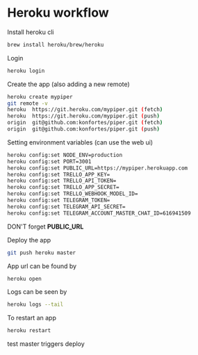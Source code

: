 # Heroku workflow

Install heroku cli

```bash
brew install heroku/brew/heroku
```

Login

```bash
heroku login
```

Create the app (also adding a new remote)

```bash
heroku create mypiper
git remote -v
heroku	https://git.heroku.com/mypiper.git (fetch)
heroku	https://git.heroku.com/mypiper.git (push)
origin	git@github.com:konfortes/piper.git (fetch)
origin	git@github.com:konfortes/piper.git (push)
```

Setting environment variables (can use the web ui)

```bash
heroku config:set NODE_ENV=production
heroku config:set PORT=3001
heroku config:set PUBLIC_URL=https://mypiper.herokuapp.com
heroku config:set TRELLO_APP_KEY=
heroku config:set TRELLO_API_TOKEN=
heroku config:set TRELLO_APP_SECRET=
heroku config:set TRELLO_WEBHOOK_MODEL_ID=
heroku config:set TELEGRAM_TOKEN=
heroku config:set TELEGRAM_API_SECRET=
heroku config:set TELEGRAM_ACCOUNT_MASTER_CHAT_ID=616941509
```

DON'T forget **PUBLIC_URL**

Deploy the app

```bash
git push heroku master
```

App url can be found by

```bash
heroku open
```

Logs can be seen by

```bash
heroku logs --tail
```

To restart an app

```bash
heroku restart
```

test master triggers deploy

